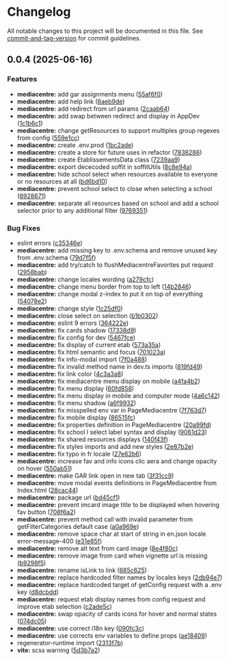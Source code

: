 # Changelog

All notable changes to this project will be documented in this file. See [commit-and-tag-version](https://github.com/absolute-version/commit-and-tag-version) for commit guidelines.

## 0.0.4 (2025-06-16)


### Features

* **mediacentre:** add gar assignments menu ([55af6f0](https://github.com/GIP-RECIA/recia-webcomponents/commit/55af6f091b2655b5f82f0005c7bf9054db2f1f30))
* **mediacentre:** add help link ([6aeb9de](https://github.com/GIP-RECIA/recia-webcomponents/commit/6aeb9de34a012843ca73ff8f0d05c47ac0eb0149))
* **mediacentre:** add redirect from url params ([2caab64](https://github.com/GIP-RECIA/recia-webcomponents/commit/2caab64c15f7d51d46b8cfd9099234e90dda87bc))
* **mediacentre:** add swap between redirect and display in AppDev ([1c1b6c1](https://github.com/GIP-RECIA/recia-webcomponents/commit/1c1b6c1d5e62b103bbe8cbb219ef5c5926656f91))
* **mediacentre:** change getResources to support multiples group regexes from config ([559e1cc](https://github.com/GIP-RECIA/recia-webcomponents/commit/559e1cc5248b8adb547563418a56e8ed256fdb9b))
* **mediacentre:** create .env.prod ([1bc2ade](https://github.com/GIP-RECIA/recia-webcomponents/commit/1bc2ade6f206c0cbb9de2304fe48526de5892e60))
* **mediacentre:** create a store for future uses in refactor ([7838286](https://github.com/GIP-RECIA/recia-webcomponents/commit/7838286ecb088177940bf0fcb76f7eff32f45cae))
* **mediacentre:** create EtablissementsData class ([7239aa9](https://github.com/GIP-RECIA/recia-webcomponents/commit/7239aa9fe7d867ea09a899b1dce3c49884440848))
* **mediacentre:** export dececoded soffit in soffitUtils ([8c8e94a](https://github.com/GIP-RECIA/recia-webcomponents/commit/8c8e94ab63180ef8ee91502930d9718fbe84a4fa))
* **mediacentre:** hide school select when resources available to everyone or no resources at all ([bd6bd10](https://github.com/GIP-RECIA/recia-webcomponents/commit/bd6bd10ae894208a8b6db65cb539962ce3085cb8))
* **mediacentre:** prevent school select to close when selecting a school ([6928671](https://github.com/GIP-RECIA/recia-webcomponents/commit/6928671226bc44433a1189b4da25e6221d535f6d))
* **mediacentre:** separate all resources based on school and add a school selector prior to any additional filter ([9769351](https://github.com/GIP-RECIA/recia-webcomponents/commit/9769351ed868dfe27e7d3292404c02bda7218fc7))


### Bug Fixes

* eslint errors ([c35346e](https://github.com/GIP-RECIA/recia-webcomponents/commit/c35346e1b8fd931efbe848c5b4fc37288860fa52))
* **mediacentre:** add missing key  to .env.schema and remove unused key from .env.schema ([79d7f5f](https://github.com/GIP-RECIA/recia-webcomponents/commit/79d7f5fdb1a7d35e44b95cdc5f1543d5e62aab56))
* **mediacentre:** add try/catch to flushMediacentreFavorites put request ([2958bab](https://github.com/GIP-RECIA/recia-webcomponents/commit/2958babc87b98d40e6a4e2b6e6af54d2bd2ccd3b))
* **mediacentre:** change locales wording ([a279cfc](https://github.com/GIP-RECIA/recia-webcomponents/commit/a279cfcd9a70846f677cd63d83ec9685321be49d))
* **mediacentre:** change menu border from top to left ([14b2846](https://github.com/GIP-RECIA/recia-webcomponents/commit/14b2846e03f5695b1d196d106d0c3423c33dad32))
* **mediacentre:** change modal z-index to put it on top of everything ([54078e2](https://github.com/GIP-RECIA/recia-webcomponents/commit/54078e27dae9a81adcd7ffbbb3967608a3d1d382))
* **mediacentre:** change style ([1c25df0](https://github.com/GIP-RECIA/recia-webcomponents/commit/1c25df04049094fab4b9d4ac4b147979012ac9ad))
* **mediacentre:** close select on selection ([b1b0302](https://github.com/GIP-RECIA/recia-webcomponents/commit/b1b03029f4527bf7901a7f324446631afe18632a))
* **mediacentre:** eslint 9 errors ([364222e](https://github.com/GIP-RECIA/recia-webcomponents/commit/364222e1a801e7fd7842e838a93ba3f11330451a))
* **mediacentre:** fix cards shadow ([17338d9](https://github.com/GIP-RECIA/recia-webcomponents/commit/17338d9508a9822f434f528ffc71e6093b8e7db5))
* **mediacentre:** fix config for dev ([5467fce](https://github.com/GIP-RECIA/recia-webcomponents/commit/5467fce9a93c064907460adbcdd96ac6ec1a1751))
* **mediacentre:** fix display of current etab ([573a35a](https://github.com/GIP-RECIA/recia-webcomponents/commit/573a35aea910bb055ba0712a3693366c0315f7b2))
* **mediacentre:** fix html semantic and focus ([701023a](https://github.com/GIP-RECIA/recia-webcomponents/commit/701023a6da05052253d50c08daa2e801f5c39f5e))
* **mediacentre:** fix info-modal import ([7f0a488](https://github.com/GIP-RECIA/recia-webcomponents/commit/7f0a48870e4d8009a06c266f7fdab5fee62728b7))
* **mediacentre:** fix invalid method name in dev.ts imports ([819fd49](https://github.com/GIP-RECIA/recia-webcomponents/commit/819fd497bb46677d838296739e88fdb7f4d56979))
* **mediacentre:** fix link color ([4c3a3a8](https://github.com/GIP-RECIA/recia-webcomponents/commit/4c3a3a8419cc87ecc4edbb392341c05a11f95a72))
* **mediacentre:** fix mediacentre menu display on mobile ([a4fa4b2](https://github.com/GIP-RECIA/recia-webcomponents/commit/a4fa4b2dd7bda142ace566a564be9aa027d5196c))
* **mediacentre:** fix menu display ([60fd858](https://github.com/GIP-RECIA/recia-webcomponents/commit/60fd858c77affa78114b7634c03ed31537295d57))
* **mediacentre:** fix menu display in mobile and computer mode ([4a6c142](https://github.com/GIP-RECIA/recia-webcomponents/commit/4a6c14250ad8994df23a1fb6609523aeaddba21e))
* **mediacentre:** fix menu shadow ([a6f9932](https://github.com/GIP-RECIA/recia-webcomponents/commit/a6f9932d1043c4ae538426a5731b9acbd70aec1c))
* **mediacentre:** fix misspelled env var in PageMediacentre ([7f763d7](https://github.com/GIP-RECIA/recia-webcomponents/commit/7f763d71f8b85b9a1cc1315e0d68cd5b35047234))
* **mediacentre:** fix mobile display ([86515fc](https://github.com/GIP-RECIA/recia-webcomponents/commit/86515fc1a09535ef591821fd4b3e59df28f515e6))
* **mediacentre:** fix properties definition in PageMediacentre ([20a99fd](https://github.com/GIP-RECIA/recia-webcomponents/commit/20a99fd8f2badc2561a6578cbfbda971617bf236))
* **mediacentre:** fix school l select label syntax and display ([9061d23](https://github.com/GIP-RECIA/recia-webcomponents/commit/9061d23a27da2890f9b8e0c06070c9b62224ebed))
* **mediacentre:** fix shared resources displays ([140f43f](https://github.com/GIP-RECIA/recia-webcomponents/commit/140f43fdf07f6cbd9471fd681341ededfde3d400))
* **mediacentre:** fix styles imports and add new styles ([2e87b2e](https://github.com/GIP-RECIA/recia-webcomponents/commit/2e87b2e62ed48c7e800f052f2f310d64c306211a))
* **mediacentre:** fix typo in fr locale ([27e62b6](https://github.com/GIP-RECIA/recia-webcomponents/commit/27e62b61f78fd27ff9b10ce65dfe4a23e6d84a15))
* **mediacentre:** increase fav and info icons clic  aera and change opacity on hover ([550ab51](https://github.com/GIP-RECIA/recia-webcomponents/commit/550ab51bf878e7ea3fcb720792bab3f404e0c55d))
* **mediacentre:** make GAR link open in new tab ([3f31cc9](https://github.com/GIP-RECIA/recia-webcomponents/commit/3f31cc94a7d1f6b2a7984ce150a038793e2a496f))
* **mediacentre:** move modal events definitions in PageMediacentre from Index.html ([28cac44](https://github.com/GIP-RECIA/recia-webcomponents/commit/28cac440ad01c266f8d5cd82d9ee23b8ac983d50))
* **mediacentre:** package url ([bd45cf1](https://github.com/GIP-RECIA/recia-webcomponents/commit/bd45cf13aead1e51f02178810aa59de668ce4beb))
* **mediacentre:** prevent imcard image title to be displayed when hovering fav button ([708f6a2](https://github.com/GIP-RECIA/recia-webcomponents/commit/708f6a248a5028e0a0c6af50cd1ef72ab51e937d))
* **mediacentre:** prevent method call with invalid parameter from getFilterCategories default case ([a0a969e](https://github.com/GIP-RECIA/recia-webcomponents/commit/a0a969e1a5be457864d88e7d43489aecf099c575))
* **mediacentre:** remove  space char at start of string in en.json locale error-message-400 ([e31e85f](https://github.com/GIP-RECIA/recia-webcomponents/commit/e31e85f579a3a9b42f60657d57e9d28aaa2bc144))
* **mediacentre:** remove alt text from card image ([8e4f80c](https://github.com/GIP-RECIA/recia-webcomponents/commit/8e4f80c1d1c7a81ddd53adc43175c9500f381cf4))
* **mediacentre:** remove image from card when vignette url is missing ([b9298f5](https://github.com/GIP-RECIA/recia-webcomponents/commit/b9298f5feeb679b517d6f24edf57cdd0e8293d77))
* **mediacentre:** rename isLink to link ([685c625](https://github.com/GIP-RECIA/recia-webcomponents/commit/685c6253a37e5fed701eb26032813e77a6e183e6))
* **mediacentre:** replace hardcoded filter names by locales keys ([2db94e7](https://github.com/GIP-RECIA/recia-webcomponents/commit/2db94e7f15cc4791d36de496340529befe885520))
* **mediacentre:** replace hardcoded target of getConfig request with a .env key ([d8dcbdd](https://github.com/GIP-RECIA/recia-webcomponents/commit/d8dcbdd74055b8de9b7085a3b6eaa3d2ada61af6))
* **mediacentre:** request etab display names from config request and improve etab selection ([c2ade5c](https://github.com/GIP-RECIA/recia-webcomponents/commit/c2ade5c98ce85b9a340e1cb870d79c2337431291))
* **mediacentre:** swap opacity of cards icons for hover and normal states ([074dc05](https://github.com/GIP-RECIA/recia-webcomponents/commit/074dc0541cc6aa97bf9e675cf39176fc51f97f1b))
* **mediacentre:** use correct i18n key ([090fc3c](https://github.com/GIP-RECIA/recia-webcomponents/commit/090fc3c6f1a17acb082c47b4ec03ca0ac7b64ee7))
* **mediacentre:** use corrects  env variables to define props ([ae18409](https://github.com/GIP-RECIA/recia-webcomponents/commit/ae1840986ce93c574a6ff6af75b3a53af1916548))
* regenerator-runtime import ([2313f7b](https://github.com/GIP-RECIA/recia-webcomponents/commit/2313f7b1db5a10fb76aef7b35a3d67a562d6ebae))
* **vite:** scss warning ([5d3b7a2](https://github.com/GIP-RECIA/recia-webcomponents/commit/5d3b7a2c9123570ad3980e654dadfd56c2b03bb3))
